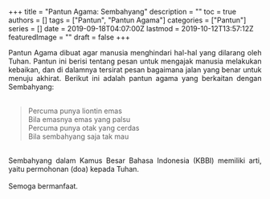 +++
title = "Pantun Agama: Sembahyang"
description = ""
toc = true
authors = []
tags = ["Pantun", "Pantun Agama"]
categories = ["Pantun"]
series = []
date = 2019-09-18T04:07:00Z
lastmod = 2019-10-12T13:57:12Z
featuredImage = ""
draft = false
+++

<div style="text-align: justify;">Pantun Agama dibuat agar manusia menghindari hal-hal yang dilarang oleh Tuhan. Pantun ini berisi tentang pesan untuk mengajak manusia melakukan kebaikan, dan di dalamnya tersirat pesan bagaimana jalan yang benar untuk menuju akhirat. Berikut ini adalah pantun agama yang berkaitan dengan Sembahyang:<br /><br />
<blockquote class="tr_bq">Percuma punya liontin emas<br />Bila emasnya emas yang palsu<br />Percuma punya otak yang cerdas<br />Bila sembahyang saja tak mau</blockquote><br />
Sembahyang dalam Kamus Besar Bahasa Indonesia (KBBI) memiliki arti, yaitu permohonan (doa) kepada Tuhan.<br /><br />
Semoga bermanfaat.</div>
